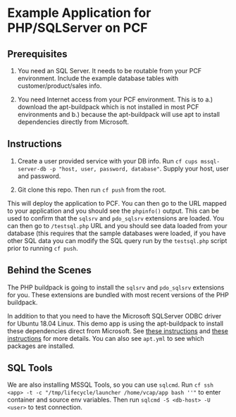 # Example Application for PHP/SQLServer on PCF

## Prerequisites

1. You need an SQL Server. It needs to be routable from your PCF environment. Include the example database tables with customer/product/sales info.

2. You need Internet access from your PCF environment. This is to a.) download the apt-buildpack which is not installed in most PCF environments and b.) because the apt-buildpack will use apt to install dependencies directly from Microsoft.

## Instructions

1. Create a user provided service with your DB info. Run `cf cups mssql-server-db -p "host, user, password, database"`. Supply your host, user and password.

2. Git clone this repo. Then run `cf push` from the root.

This will deploy the application to PCF. You can then go to the URL mapped to your application and you should see the `phpinfo()` output. This can be used to confirm that the `sqlsrv` and `pdo_sqlsrv` extensions are loaded. You can then go to `/testsql.php` URL and you should see data loaded from your database (this requires that the sample databases were loaded, if you have other SQL data you can modify the SQL query run by the `testsql.php` script prior to running `cf push`.

## Behind the Scenes

The PHP buildpack is going to install the `sqlsrv` and `pdo_sqlsrv` extensions for you. These extensions are bundled with most recent versions of the PHP buildpack.

In addition to that you need to have the Microsoft SQLServer ODBC driver for Ubuntu 18.04 Linux. This demo app is using the apt-buildpack to install these dependencies direct from Microsoft. See [these instructions](https://www.microsoft.com/en-us/sql-server/developer-get-started/php/ubuntu) and [these instructions](https://docs.microsoft.com/en-us/sql/connect/odbc/linux-mac/installing-the-microsoft-odbc-driver-for-sql-server?view=sql-server-2017) for more details. You can also see `apt.yml` to see which packages are installed.

## SQL Tools

We are also installing MSSQL Tools, so you can use `sqlcmd`. Run `cf ssh <app> -t -c "/tmp/lifecycle/launcher /home/vcap/app bash ''"` to enter container and source env variables. Then run `sqlcmd -S <db-host> -U <user>` to test connection.
